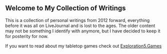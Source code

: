 ## Welcome to My Collection of Writings

This is a collection of personal writings from 2012 forward, everything before it was all on LiveJournal and is lost to the ages.
The older content may not be something I identify with anymore, but I have decided to keep it for posterity for now.

If you want to read about my tabletop games check out [Exploration5.Games](https://exploration5.games)
